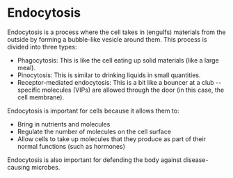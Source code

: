 # Endocytosis

Endocytosis is a process where the cell takes in (engulfs) materials from the outside by forming a bubble-like vesicle around them. This process is divided into three types:

* Phagocytosis: This is like the cell eating up solid materials (like a large meal). 
* Pinocytosis: This is similar to drinking liquids in small quantities. 
* Receptor-mediated endocytosis: This is a bit like a bouncer at a club -- specific molecules (VIPs) are allowed through the door (in this case, the cell membrane).

Endocytosis is important for cells because it allows them to:

* Bring in nutrients and molecules 
* Regulate the number of molecules on the cell surface 
* Allow cells to take up molecules that they produce as part of their normal functions (such as hormones)

Endocytosis is also important for defending the body against disease-causing microbes.

